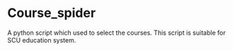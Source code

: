 # Course_spider

A python script which used to select the courses.
This script is suitable for SCU education system.
